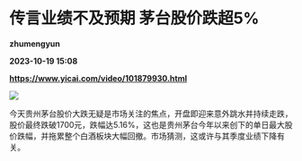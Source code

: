 # 传言业绩不及预期 茅台股价跌超5%
**zhumengyun**

**2023-10-19 15:08**

**https://www.yicai.com/video/101879930.html**

![](http://imgcdn.yicai.com/vms-new/2023/10/ca93689db1c8c087b2f44f6ac00ca9d0_DJY1.jpg) 

今天贵州茅台股价大跌无疑是市场关注的焦点，开盘即迎来意外跳水并持续走跌，股价最终跌破1700元，跌幅达5.16%，这也是贵州茅台今年以来创下的单日最大股价跌幅，并拖累整个白酒板块大幅回撤。市场猜测，这或许与其季度业绩下降有关。